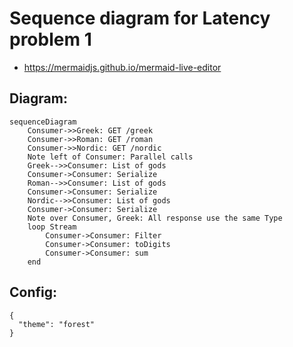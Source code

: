 # Sequence diagram for Latency problem 1

- https://mermaidjs.github.io/mermaid-live-editor

## Diagram:

```
sequenceDiagram
    Consumer->>Greek: GET /greek
    Consumer->>Roman: GET /roman
    Consumer->>Nordic: GET /nordic
    Note left of Consumer: Parallel calls
    Greek-->>Consumer: List of gods
    Consumer->Consumer: Serialize
    Roman-->>Consumer: List of gods
    Consumer->Consumer: Serialize
    Nordic-->>Consumer: List of gods
    Consumer->Consumer: Serialize
    Note over Consumer, Greek: All response use the same Type
    loop Stream
        Consumer->Consumer: Filter
        Consumer->Consumer: toDigits
        Consumer->Consumer: sum
    end
```

## Config:

```
{
  "theme": "forest"
}
```
